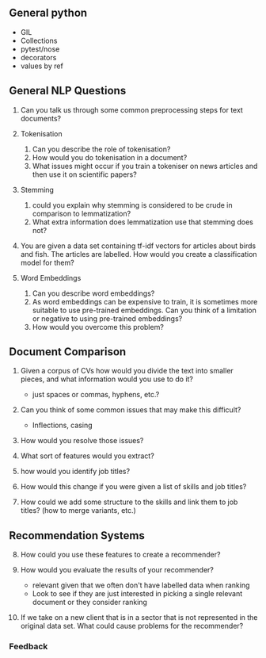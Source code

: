 ## General python
- GIL
- Collections
- pytest/nose
- decorators
- values by ref

## General NLP Questions

1. Can you talk us through some common preprocessing steps for text documents?

2. Tokenisation
    1. Can you describe the role of tokenisation?
    2. How would you do tokenisation in a document?
    3. What issues might occur if you train a tokeniser on news articles and then use it on scientific papers?

3. Stemming
    1. could you explain why stemming is considered to be crude in comparison to lemmatization?
    2. What extra information does lemmatization use that stemming does not?

4. You are given a data set containing tf-idf vectors for articles about birds and fish. 
The articles are labelled. How would you create a classification model for them?

5. Word Embeddings
    1. Can you describe word embeddings?
    2. As word embeddings can be expensive to train, it is sometimes more suitable to use pre-trained embeddings. 
Can you think of a limitation or negative to using pre-trained embeddings?
    3. How would you overcome this problem? 


## Document Comparison
1. Given a corpus of CVs how would you divide the text into smaller pieces, 
     and what information would you use to do it?
	- just spaces or commas, hyphens, etc.?
	
2. Can you think of some common issues that may make this difficult? 
	- Inflections, casing
	
3. How would you resolve those issues? 

4. What sort of features would you extract?

5. how would you identify job titles?

6. How would this change if you were given a list of skills and job titles?

7. How could we add some structure to the skills and link them to job titles? (how to merge variants, etc.)

## Recommendation Systems

8. How could you use these features to create a recommender?

9. How would you evaluate the results of your recommender?
	- relevant given that we often don't have labelled data when ranking
	- Look to see if they are just interested in picking a single relevant document or they consider ranking
	
10. If we take on a new client that is in a sector that is not represented in the original data set. 
What could cause problems for the recommender?


### Feedback
